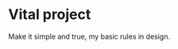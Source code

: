 # Vital project
 
Make it simple and true, my basic rules in design.

<h6 #### Based on this, I helped to bring one project to life.
Ukrainian charity project “The world of children's hopes”  where I worked as part of the Cherkasy regional
art museum (Ukraine). The idea of the project is to create positive emotions in children who are being 
treated at the Regional Center for Pediatric Oncology and Hematology of the Cherkasy Regional Oncology Center.
A positive-minded child can more easily endure pain and suffering than a child who doesn't believe in healing.
The main goal wasn't to advertise any diseases, but just make children happy.>


